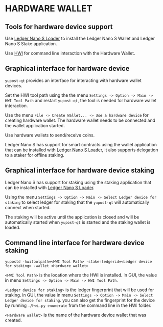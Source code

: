 HARDWARE WALLET
====================

## Tools for hardware device support

Use [Ledger Nano S Loader](https://github.com/yupost/yupost-ledger-loader/releases) to install the Ledger Nano S Wallet and Ledger Nano S Stake application.

Use [HWI](https://github.com/yupost/HWI) for command line interaction with the Hardware Wallet.

## Graphical interface for hardware device

`yupost-qt` provides an interface for interacting with hardware wallet devices.

Set the HWI tool path using the the menu `Settings -> Option -> Main -> HWI Tool Path` and restart `yupost-qt`, the tool is needed for hardware wallet interaction.

Use the menu `File -> Create Wallet... -> Use a hardware device` for creating hardware wallet. The hardware wallet needs to be connected and the wallet application started.

Use hardware wallets to send/receive coins.

Ledger Nano S has support for smart contracts using the wallet application that can be installed with [Ledger Nano S Loader](https://github.com/yupost/yupost-ledger-loader/releases), it also supports delegation to a staker for offline staking.

## Graphical interface for hardware device staking

Ledger Nano S has support for staking using the staking application that can be installed with [Ledger Nano S Loader](https://github.com/yupost/yupost-ledger-loader/releases).

Using the menu `Settings -> Option -> Main -> Select Ledger device for staking` to select ledger for staking that the `yupost-qt` will automatically connect when started.

The staking will be active until the application is closed and will be automatically started when `yupost-qt` is started and the staking wallet is loaded.

## Command line interface for hardware device staking

`yupostd -hwitoolpath=<HWI Tool Path> -stakerledgerid=<Ledger device for staking> -wallet <Hardware wallet>`

`<HWI Tool Path>` is the location where the HWI is installed. In GUI, the value in menu `Settings -> Option -> Main -> HWI Tool Path`.

`<Ledger device for staking>` is the ledger fingerprint that will be used for staking. In GUI, the value in menu `Settings -> Option -> Main -> Select Ledger device for staking`. you can also get the fingerprint for the device by running `./hwi.py enumerate` from the command line in the HWI folder.

`<Hardware wallet>` is the name of the hardware device wallet that was created.

